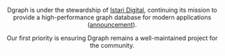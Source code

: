 
<p align="center">Dgraph is under the stewardship of <a href="https://www.istaridigital.com/">Istari Digital</a>, continuing its mission to provide a high-performance graph database for modern applications (<a href="https://www.prnewswire.com/news-releases/istari-digital-acquires-dgraph-to-strengthen-data-foundation-for-ai-and-engineering-302593246.html">announcement</a>).</p>
  
<p align="center"> Our first priority is ensuring Dgraph remains a well-maintained project for the community. </p>


<!--div align="center">
  
  [![chat](https://img.shields.io/discord/1267579648657850441)](https://discord.gg/NJQ4bJpffF)

</div-->
